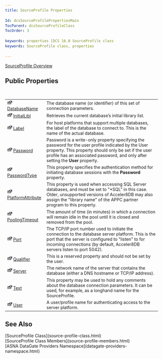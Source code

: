 ```yaml
---
title: SourceProfile Properties

Id: dcsSourceProfilePropertiesMain
TocParent: dcsSourceProfileClass
TocOrder: 3

keywords: properties [DCS 16.0 SourceProfile class
keywords: SourceProfile class, properties

---
```


[SourceProfile Overview](source-profile-class.html) 
## Public Properties

<br />


|      |      |
| ---- | ---- |
| <img alt="public property" src="images/property.bmp" width="16" height="16" border="0" />   [ DatabaseName](source-profile-class-database-name-property.html) | The database name (or identifier) of this set of connection parameters. |
| <img alt="public property" src="images/property.bmp" width="16" height="16" border="0" /> [ InitialLibl](source-profile-class-initial-libl-property.html) | Retrieves the current database’s initial library list. |
| <img alt="public property" src="images/property.bmp" width="16" height="16" border="0" /> [ Label](source-profile-class-label-property.html) | For host platforms that support multiple databases, the label of the database to connect to. This is the name of the actual database. |
| <img alt="public property" src="images/property.bmp" width="16" height="16" border="0" /> [ Password](source-profile-class-password-property.html) | Password is a write-only property specifying the password for the user profile indicated by the User property. This property should only be set if the user profile has an associated password, and only after setting the **User** property. |
| <img height="16" alt="public property" src="images/property.bmp" width="16" border="0" /> [PasswordType](source-profile-class-password-type-property.html) | This property specifies the authentication method for initiating database sessions with the **Password** property. |
| <img alt="public property" src="images/property.bmp" width="16" height="16" border="0" /> [ PlatformAttribute](source-profile-class-platform-attribute-property.html) | This property is used when accessing SQL Server databases, and must be set to "*SQL" in this case. Older, unsupported versions of Acceler8DB may also assign the "library name" of the APPC partner program to this property. |
| <img alt="public property" src="images/property.bmp" width="16" height="16" border="0" /> [ PoolingTimeout](source-profile-class-pooling-timeout-property.html) | The amount of time (in minutes) in which a connection will remain idle in the pool until it is closed and removed from the pool. |
| <img alt="public property" src="images/property.bmp" width="16" height="16" border="0" /> [ Port](source-profile-class-port-property.html) | The TCP/IP port number used to initiate the connection to the database server platform. This is the port that the server is configured to "listen" to for incoming connections (by default, Acceler8DB servers listen to port 5042). |
| <img alt="public property" src="images/property.bmp" width="16" height="16" border="0" /> [ Qualifier](source-profile-class-qualifier-property.html) | This is a reserved property and should not be set by the user. |
| <img alt="public property" src="images/property.bmp" width="16" height="16" border="0" /> [ Server](source-profile-class-server-property.html) | The network name of the server that contains the database (either a DNS hostname or TCP/IP address). |
| <img alt="public property" src="images/property.bmp" width="16" height="16" border="0" /> [ Text](source-profile-class-text-property.html) | This property may be used to hold any comments about the database connection parameters. It can be used, for example, as a longhand name for the SourceProfile. |
| <img alt="public property" src="images/property.bmp" width="16" height="16" border="0" /> [ User](source-profile-class-user-property.html) | A user/profile name for authenticating access to the server platform. |



## See Also

<dl />
      [SourceProfile Class](source-profile-class.html)
      <br />
      [SourceProfile Class Members](source-profile-members.html)
      <br />
      [ASNA DataGate Providers Namespace](datagate-providers-namespace.html) 

